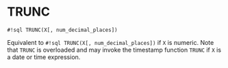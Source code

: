 # TRUNC

`#!sql TRUNC(X[, num_decimal_places])`

Equivalent to `#!sql TRUNC(X[, num_decimal_places])` if `X` is numeric.
Note that `TRUNC` is overloaded and may invoke the timestamp function
`TRUNC` if `X` is a date or time expression.
